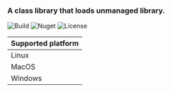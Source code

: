 ### A class library that loads unmanaged library.

![Build](https://github.com/netcore-jroger/native-loader/workflows/.NET%20Core/badge.svg?branch=master)
![Nuget](https://img.shields.io/nuget/v/Onion.NativeLoader.svg)
![License](https://img.shields.io/github/license/netcore-jroger/native-loader.svg)

| Supported platform |
|  ----  |
| Linux |
| MacOS |
| Windows |
